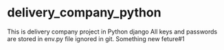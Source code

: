 # delivery_company_python

This is delivery company project in Python django
All keys and passwords are stored in env.py file ignored in git.
Something new feture#1
